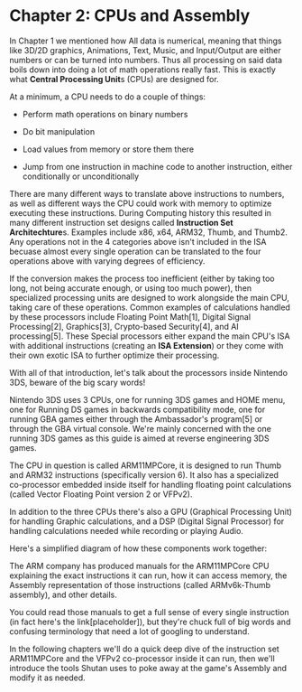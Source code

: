# Chapter 2: CPUs and Assembly

In Chapter 1 we mentioned how All data is numerical, meaning that things like 3D/2D graphics, Animations, Text, Music, and Input/Output are either numbers or can be turned into numbers. Thus all processing on said data boils down into doing a lot of math operations really fast. This is exactly what **Central Processing Unit**s (CPUs) are designed for.

At a minimum, a CPU needs to do a couple of things:

- Perform math operations on binary numbers 

- Do bit manipulation 

- Load values from memory or store them there

- Jump from one instruction in machine code to another instruction, either conditionally or unconditionally

There are many different ways to translate above instructions to numbers, as well as different ways the CPU could work with memory to optimize executing these instructions. During Computing history this resulted in many different instruction set designs called **Instruction Set Architechture**s. Examples include x86, x64, ARM32, Thumb, and Thumb2. Any operations not in the 4 categories above isn't included in the ISA becuase almost every single operation can be translated to the four operations above with varying degrees of efficiency. 

If the conversion makes the process too inefficient (either by taking too long, not being accurate enough, or using too much power), then specialized processing units are designed to work alongside the main CPU, taking care of these operations. Common examples of calculations handled by these processors include Floating Point Math[1], Digital Signal Processing[2], Graphics[3], Crypto-based Security[4], and AI processing[5]. These Special processors either expand the main CPU's ISA with additional instructions (creating an **ISA Extension**) or they come with their own exotic ISA to further optimize their processing.

With all of that introduction, let's talk about the processors inside Nintendo 3DS, beware of the big scary words!

Nintendo 3DS uses 3 CPUs, one for running 3DS games and HOME menu, one for Running DS games in backwards compatibility mode, one for running GBA games either through the Ambassador's program[5] or through the GBA virtual console. We're mainly concerned with the one running 3DS games as this guide is aimed at reverse engineering 3DS games.

The CPU in question is called ARM11MPCore, it is designed to run Thumb and ARM32 instructions (specifically version 6). It also has a specialized co-processor embedded inside itself for handling floating point calculations (called Vector Floating Point version 2 or VFPv2).  

In addition to the three CPUs there's also a GPU (Graphical Processing Unit) for handling Graphic calculations, and a DSP (Digital Signal Processor) for handling calculations needed while recording or playing Audio.

Here's a simplified diagram of how these components work together: 

<placeholder>

The ARM company has produced manuals for the ARM11MPCore CPU explaining the exact instructions it can run, how it can access memory, the Assembly representation of those instructions (called ARMv6k-Thumb assembly), and other details.

You could read those manuals to get a full sense of every single instruction (in fact here's the link[placeholder]), but they're chuck full of big words and confusing terminology that need a lot of googling to understand.

In the following chapters we'll do a quick deep dive of the instruction set ARM11MPCore and the VFPv2 co-processor inside it can run, then we'll introduce the tools Shutan uses to poke away at the game's Assembly and modify it as needed.
